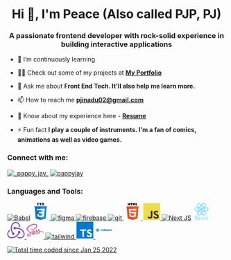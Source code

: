<h1 align="center">Hi 👋, I'm Peace (Also called PJP, PJ)</h1>
<h3 align="center">A passionate frontend developer with rock-solid experience in building interactive applications</h3>

- 🌱 I’m continuously learning

- 👨‍💻 Check out some of my projects at [**My Portfolio**](https://pjpportfolio.netlify.app)

- 💬 Ask me about **Front End Tech. It'll also help me learn more.**

- 📫 How to reach me **pjinadu02@gmail.com**

- 📄 Know about my experience here - [**Resume**](https://docs.google.com/document/d/1cbjT4orK3yms6LUFx7ZyZnAzPjnyndTrNIw1cBjzqt8)

- ⚡ Fun fact **I play a couple of instruments. I'm a fan of comics, animations as well as video games.**

<h3 align="left">Connect with me:</h3>
<p align="left">
<a href="https://twitter.com/_pappy_jay_" target="blank"><img align="center" src="https://raw.githubusercontent.com/rahuldkjain/github-profile-readme-generator/master/src/images/icons/Social/twitter.svg" alt="_pappy_jay_" height="30" width="40" /></a>
<a href="https://linkedin.com/in/pappyjay" target="blank"><img align="center" src="https://raw.githubusercontent.com/rahuldkjain/github-profile-readme-generator/master/src/images/icons/Social/linked-in-alt.svg" alt="pappyjay" height="30" width="40" /></a>
</p>

<h3 align="left">Languages and Tools:</h3>
<p align="left">
  <a target="_blank" rel="noopener noreferrer nofollow" href="https://babeljs.io/"><img src="https://img.shields.io/badge/Babel-F9DC3e?style=for-the-badge&amp;logo=babel&amp;logoColor=black" alt="Babel" data-canonical-src="https://img.shields.io/badge/Babel-F9DC3e?style=for-the-badge&amp;logo=babel&amp;logoColor=black" style="max-width: 100%;"></a>
 <a href="https://www.w3schools.com/css/" target="_blank" rel="noreferrer"> <img src="https://raw.githubusercontent.com/devicons/devicon/master/icons/css3/css3-original-wordmark.svg" alt="css3" width="40" height="40"/> </a> <a href="https://www.figma.com/" target="_blank" rel="noreferrer"> <img src="https://www.vectorlogo.zone/logos/figma/figma-icon.svg" alt="figma" width="40" height="40"/> </a> <a href="https://firebase.google.com/" target="_blank" rel="noreferrer"> <img src="https://www.vectorlogo.zone/logos/firebase/firebase-icon.svg" alt="firebase" width="40" height="40"/> </a> <a href="https://git-scm.com/" target="_blank" rel="noreferrer"> <img src="https://www.vectorlogo.zone/logos/git-scm/git-scm-icon.svg" alt="git" width="40" height="40"/> </a> <a href="https://www.w3.org/html/" target="_blank" rel="noreferrer"> <img src="https://raw.githubusercontent.com/devicons/devicon/master/icons/html5/html5-original-wordmark.svg" alt="html5" width="40" height="40"/> </a> <a href="https://developer.mozilla.org/en-US/docs/Web/JavaScript" target="_blank" rel="noreferrer"> <img src="https://raw.githubusercontent.com/devicons/devicon/master/icons/javascript/javascript-original.svg" alt="javascript" width="40" height="40"/> </a>
  <a target="_blank" rel="noopener noreferrer nofollow" href="https://nextjs.org/"><img src="https://img.shields.io/badge/Next-black?style=for-the-badge&amp;logo=next.js&amp;logoColor=white" alt="Next JS" data-canonical-src="https://img.shields.io/badge/Next-black?style=for-the-badge&amp;logo=next.js&amp;logoColor=white" style="max-width: 100%;"></a>
   <a href="https://reactjs.org/" target="_blank" rel="noreferrer"> <img src="https://raw.githubusercontent.com/devicons/devicon/master/icons/react/react-original-wordmark.svg" alt="react" width="40" height="40"/> </a> <a href="https://redux.js.org" target="_blank" rel="noreferrer"> <img src="https://raw.githubusercontent.com/devicons/devicon/master/icons/redux/redux-original.svg" alt="redux" width="40" height="40"/> </a> <a href="https://sass-lang.com" target="_blank" rel="noreferrer"> <img src="https://raw.githubusercontent.com/devicons/devicon/master/icons/sass/sass-original.svg" alt="sass" width="40" height="40"/> </a> <a href="https://tailwindcss.com/" target="_blank" rel="noreferrer"> <img src="https://www.vectorlogo.zone/logos/tailwindcss/tailwindcss-icon.svg" alt="tailwind" width="40" height="40"/> </a> <a href="https://www.typescriptlang.org/" target="_blank" rel="noreferrer"> <img src="https://raw.githubusercontent.com/devicons/devicon/master/icons/typescript/typescript-original.svg" alt="typescript" width="40" height="40"/> </a> <a href="https://webpack.js.org" target="_blank" rel="noreferrer"> <img src="https://raw.githubusercontent.com/devicons/devicon/d00d0969292a6569d45b06d3f350f463a0107b0d/icons/webpack/webpack-original-wordmark.svg" alt="webpack" width="40" height="40"/> </a> </p>

<a href="https://wakatime.com/@ba99228c-767d-4be7-ac76-2490e4ed20e8"><img src="https://wakatime.com/badge/user/ba99228c-767d-4be7-ac76-2490e4ed20e8.svg" alt="Total time coded since Jan 25 2022" /></a>





<!---
Pappyjay23/Pappyjay23 is a ✨ special ✨ repository because its `README.md` (this file) appears on your GitHub profile.
You can click the Preview link to take a look at your changes.
--->
